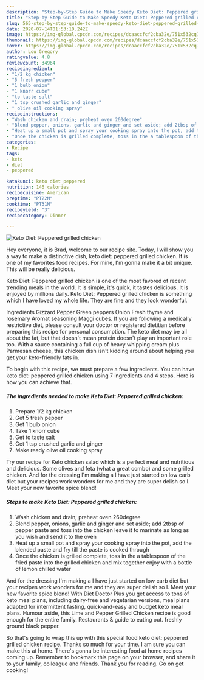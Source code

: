 ```yaml
---
description: "Step-by-Step Guide to Make Speedy Keto Diet: Peppered grilled chicken"
title: "Step-by-Step Guide to Make Speedy Keto Diet: Peppered grilled chicken"
slug: 565-step-by-step-guide-to-make-speedy-keto-diet-peppered-grilled-chicken
date: 2020-07-14T01:53:10.242Z
image: https://img-global.cpcdn.com/recipes/dcaaccfcf2cba32e/751x532cq70/keto-diet-peppered-grilled-chicken-recipe-main-photo.jpg
thumbnail: https://img-global.cpcdn.com/recipes/dcaaccfcf2cba32e/751x532cq70/keto-diet-peppered-grilled-chicken-recipe-main-photo.jpg
cover: https://img-global.cpcdn.com/recipes/dcaaccfcf2cba32e/751x532cq70/keto-diet-peppered-grilled-chicken-recipe-main-photo.jpg
author: Lou Gregory
ratingvalue: 4.8
reviewcount: 34964
recipeingredient:
- "1/2 kg chicken"
- "5 fresh pepper"
- "1 bulb onion"
- "1 knorr cube"
- "to taste salt"
- "1 tsp crushed garlic and ginger"
- " olive oil cooking spray"
recipeinstructions:
- "Wash chicken and drain; preheat oven 260degree"
- "Blend pepper, onions, garlic and ginger and set aside; add 2tbsp of pepper paste and toss into the chicken leave it to marinate as long as you wish and send it to the oven"
- "Heat up a small pot and spray your cooking spray into the pot, add the blended paste and fry till the paste is cooked through"
- "Once the chicken is grilled complete, toss in the a tablespoon of the fried paste into the grilled chicken and mix together enjoy with a bottle of lemon chilled water"
categories:
- Recipe
tags:
- keto
- diet
- peppered

katakunci: keto diet peppered 
nutrition: 146 calories
recipecuisine: American
preptime: "PT22M"
cooktime: "PT31M"
recipeyield: "3"
recipecategory: Dinner

---
```



![Keto Diet: Peppered grilled chicken](https://img-global.cpcdn.com/recipes/dcaaccfcf2cba32e/751x532cq70/keto-diet-peppered-grilled-chicken-recipe-main-photo.jpg)

Hey everyone, it is Brad, welcome to our recipe site. Today, I will show you a way to make a distinctive dish, keto diet: peppered grilled chicken. It is one of my favorites food recipes. For mine, I'm gonna make it a bit unique. This will be really delicious.

Keto Diet: Peppered grilled chicken is one of the most favored of recent trending meals in the world. It is simple, it's quick, it tastes delicious. It is enjoyed by millions daily. Keto Diet: Peppered grilled chicken is something which I have loved my whole life. They are fine and they look wonderful.

Ingredients Gizzard Pepper Green peppers Onion Fresh thyme and rosemary Aromat seasoning Maggi cubes. If you are following a medically restrictive diet, please consult your doctor or registered dietitian before preparing this recipe for personal consumption. The keto diet may be all about the fat, but that doesn&#39;t mean protein doesn&#39;t play an important role too. With a sauce containing a full cup of heavy whipping cream plus Parmesan cheese, this chicken dish isn&#39;t kidding around about helping you get your keto-friendly fats in.


To begin with this recipe, we must prepare a few ingredients. You can have keto diet: peppered grilled chicken using 7 ingredients and 4 steps. Here is how you can achieve that.

<!--inarticleads1-->

##### The ingredients needed to make Keto Diet: Peppered grilled chicken:

1. Prepare 1/2 kg chicken
1. Get 5 fresh pepper
1. Get 1 bulb onion
1. Take 1 knorr cube
1. Get to taste salt
1. Get 1 tsp crushed garlic and ginger
1. Make ready  olive oil cooking spray


Try our recipe for Keto chicken salad which is a perfect meal and nutritious and delicious. Some olives and feta (what a great combo) and some grilled chicken. And for the dressing I&#39;m making a I have just started on low carb diet but your recipes work wonders for me and they are super delish so I. Meet your new favorite spice blend! 

<!--inarticleads2-->

##### Steps to make Keto Diet: Peppered grilled chicken:

1. Wash chicken and drain; preheat oven 260degree
1. Blend pepper, onions, garlic and ginger and set aside; add 2tbsp of pepper paste and toss into the chicken leave it to marinate as long as you wish and send it to the oven
1. Heat up a small pot and spray your cooking spray into the pot, add the blended paste and fry till the paste is cooked through
1. Once the chicken is grilled complete, toss in the a tablespoon of the fried paste into the grilled chicken and mix together enjoy with a bottle of lemon chilled water


And for the dressing I&#39;m making a I have just started on low carb diet but your recipes work wonders for me and they are super delish so I. Meet your new favorite spice blend! With Diet Doctor Plus you get access to tons of keto meal plans, including dairy-free and vegetarian versions, meal plans adapted for intermittent fasting, quick-and-easy and budget keto meal plans. Humour aside, this Lime and Pepper Grilled Chicken recipe is good enough for the entire family. Restaurants &amp; guide to eating out. freshly ground black pepper. 

So that's going to wrap this up with this special food keto diet: peppered grilled chicken recipe. Thanks so much for your time. I am sure you can make this at home. There's gonna be interesting food at home recipes coming up. Remember to bookmark this page on your browser, and share it to your family, colleague and friends. Thank you for reading. Go on get cooking!
